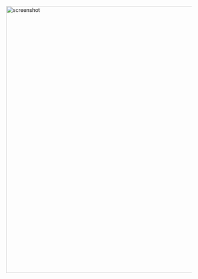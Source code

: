 <img width="724" alt="screenshot" src="https://user-images.githubusercontent.com/21697238/123994586-7c018500-da08-11eb-9cf2-f3fdf4ff3ad4.png">
